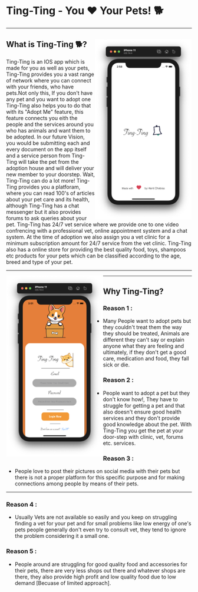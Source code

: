 # Ting-Ting - You ❤️ Your Pets! 🐕

---

## 
<img align="right" width="263" height="490" src="https://github.com/HENIT0885/Ting-Ting/blob/1021c2b5591068173529e6a5c6c36e9a6ba4a261/Ting-Ting%20-%20You%20%E2%9D%A4%EF%B8%8F%20Your%20Pets!%20%F0%9F%90%95%209c22396b126b4adc928df831de77cd37/Untitled.png">

## What is Ting-Ting 🐕?

Ting-Ting is an IOS app which is made for you as well as your pets, Ting-Ting provides you a vast range of network where you can connect with your friends, who have pets.Not only this, If you don't have any pet and you want to adopt one Ting-Ting also helps you to do that with its "Adopt Me" feature, this feature connects you eith the people and the services around you who has animals and want them to be adopted. In our future Vision, you would be submitting each and every document on the app itself and a service person from Ting-Ting will take the pet from the adoption house and will deliver your new member to your doorstep. Wait, Ting-Ting can do a lot more! Ting-Ting provides you a platforam, where you can read 100's of articles about your pet care and its health, although Ting-Ting has a chat messenger but it also provides forums to ask queries about your pet. Ting-Ting has 24/7 vet service where we provide one to one video confrencing with a professional vet, online appointment system and a chat system. At the time of adoption we also assign you a vet clinic for a minimum subscription amount for 24/7 service from the vet clinic. Ting-Ting also has a online store for providing the best quality food, toys, shampoos etc products for your pets which can be classified according to the age, breed and type of your pet.

---

<img align="left" width="263" height="490" src="https://github.com/HENIT0885/Ting-Ting/blob/48162595cfb4614061bd176b7a8c1c2df8a90f59/Ting-Ting%20-%20You%20%E2%9D%A4%EF%B8%8F%20Your%20Pets!%20%F0%9F%90%95%209c22396b126b4adc928df831de77cd37/Untitled%201.png">


---

## Why Ting-Ting?

### **Reason 1 :**

- Many People want to adopt pets but they couldn't treat them the way they should be treated, Animals are different they can't say or explain anyone what they are feeling and ultimately, if they don't get a good care, medication and food, they fall sick or die.

### **Reason 2 :**

- People want to adopt a pet but they don't know how!, They have to struggle for getting a pet and that also doesn't ensure good health services and they don't provide good knowledge about the pet. With Ting-Ting you get the pet at your door-step with clinic, vet, forums etc. services.

### **Reason 3 :**

- People love to post their pictures on social media with their pets but there is not a proper platform for this specific purpose and for making connections among people by means of their pets.

---

### **Reason 4 :**

- Usually Vets are not available so easily and you keep on struggling finding a vet for your pet and for small problems like low energy of one's pets people generally don't even try to consult vet, they tend to ignore the problem considering it a small one.

### **Reason 5 :**

- People around are struggling for good quality food and accessories for their pets, there are very less shops out there and whatever shops are there, they also provide high profit and low quality food due to low demand [Becuase of limited approach].
